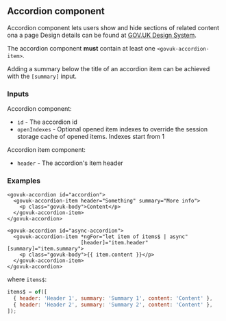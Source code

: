 ## Accordion component

Accordion component lets users show and hide sections of related content ona a page
Design details can be found at [GOV.UK Design System](https://design-system.service.gov.uk/components/accordion/).

The accordion component **must** contain at least one `<govuk-accordion-item>`.

Adding a summary below the title of an accordion item can be achieved with the `[summary]` input.

### Inputs

Accordion component:

- `id` - The accordion id
- `openIndexes` - Optional opened item indexes to override the session storage cache of opened items. Indexes start from 1

Accordion item component:

- `header` - The accordion's item header

### Examples

```angular2html
<govuk-accordion id="accordion">
  <govuk-accordion-item header="Something" summary="More info">
    <p class="govuk-body">Content</p>
  </govuk-accordion-item>
</govuk-accordion>

<govuk-accordion id="async-accordion">
  <govuk-accordion-item *ngFor="let item of items$ | async"
                        [header]="item.header" [summary]="item.summary">
    <p class="govuk-body">{{ item.content }}</p>
  </govuk-accordion-item>
</govuk-accordion>
```

where `items$`:

```js
items$ = of([
  { header: 'Header 1', summary: 'Summary 1', content: 'Content' },
  { header: 'Header 2', summary: 'Summary 2', content: 'Content' },
]);
```
